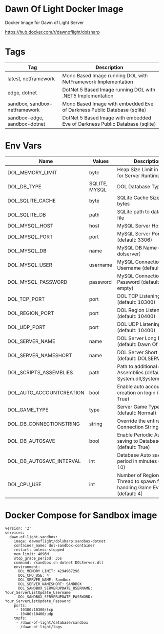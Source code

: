 # Dawn Of Light Docker Image
Docker Image for Dawn of Light Server

https://hub.docker.com/r/dawnoflight/dolsharp

# Tags

| Tag | Description |
| --- | --- |
| latest, netframework | Mono Based Image running DOL with NetFramework Implementation |
| edge, dotnet | DotNet 5 Based Image running DOL with .NET5 Implementation |
| sandbox, sandbox-netframework | Mono Based Image with embedded Eve of Darkness Public Database (sqlite) |
| sandbox-edge, sandbox-dotnet | DotNet 5 Based Image with embedded Eve of Darkness Public Database (sqlite) |

# Env Vars
| Name | Values | Description |
| --- | --- | --- |
| DOL_MEMORY_LIMIT | byte | Heap Size Limit in bytes for Server Runtime |
| DOL_DB_TYPE | SQLITE, MYSQL | DOL Database Type |
| DOL_SQLITE_CACHE | byte | SQLite Cache Size in bytes |
| DOL_SQLITE_DB | path | SQLite path to database file |
| DOL_MYSQL_HOST | host | MySQL Server Host |
| DOL_MYSQL_PORT | port | MySQL Server Port (default: 3306) |
| DOL_MYSQL_DB | name | MySQL DB Name (default: dolserver) |
| DOL_MYSQL_USER | username | MySQL Connection Username (default: root) |
| DOL_MYSQL_PASSWORD | password | MySQL Connection Password (default: empty) |
| DOL_TCP_PORT | port | DOL TCP Listening Port (default: 10300) |
| DOL_REGION_PORT | port | DOL Region Listening Port (default: 10400) |
| DOL_UDP_PORT | port | DOL UDP Listening Port (default: 10400) |
| DOL_SERVER_NAME | name | DOL Server Long Name (default: Dawn Of Light) |
| DOL_SERVER_NAMESHORT | name | DOL Server Short Name (default: DOLSERVER) |
| DOL_SCRIPTS_ASSEMBLIES | path | Path to additional scripts Assemblies (default: System.dll,System.Xml.dll) |
| DOL_AUTO_ACCOUNTCREATION | bool | Enable auto account creation on login (default: True) |
| DOL_GAME_TYPE | type | Server Game Type (default: Normal) |
| DOL_DB_CONNECTIONSTRING | string | Override the entire Connection String |
| DOL_DB_AUTOSAVE | bool | Enable Periodic Auto saving to Database (default: True) |
| DOL_DB_AUTOSAVE_INTERVAL | int | Database Auto save period in minutes (default: 10) |
| DOL_CPU_USE | int | Number of Region Timer Thread to spawn for handling Game Events (default: 4) |

# Docker Compose for Sandbox image

```
version: '2'
services:
  dawn-of-light-sandbox:
    image: dawnoflight/dolsharp:sandbox-dotnet
    container_name: dol-sandbox-container
    restart: unless-stopped
    mem_limit: 4096M
    stop_grace_period: 35s
    command: /sandbox.sh dotnet DOLServer.dll
    environment:
      DOL_MEMORY_LIMIT: 4294967296
      DOL_CPU_USE: 4
      DOL_SERVER_NAME: Sandbox
      DOL_SERVER_NAMESHORT: SANDBOX
      DOL_SANDBOX_SERVERUPDATE_USERNAME: Your_ServerListUpdate_Username
      DOL_SANDBOX_SERVERUPDATE_PASSWORD: Your_ServerListUpdate_Password
    ports:
     - 10300:10300/tcp
     - 10400:10400/udp
    tmpfs:
     - /dawn-of-light/database/sandbox
     - /dawn-of-light/logs
```

